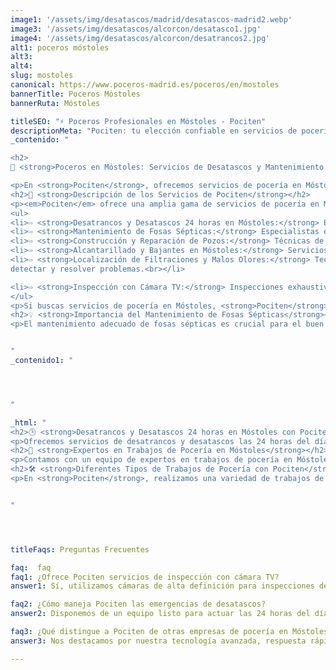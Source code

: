 ```yaml
---
image1: '/assets/img/desatascos/madrid/desatascos-madrid2.webp'
image3: '/assets/img/desatascos/alcorcon/desatasco1.jpg'
image4: '/assets/img/desatascos/alcorcon/desatrancos2.jpg'
alt1: poceros móstoles
alt3:
alt4:
slug: mostoles
canonical: https://www.poceros-madrid.es/poceros/en/mostoles
bannerTitle: Poceros Móstoles
bannerRuta: Móstoles

titleSEO: "⚡ Poceros Profesionales en Móstoles - Pociten"
descriptionMeta: "Pociten: tu elección confiable en servicios de pocería en Móstoles. Compromiso con la calidad y mejoramos tu presupuesto. Llámanos al 647 37 67 82 📱."
_contenido: "

<h2>
🚧 <strong>Poceros en Móstoles: Servicios de Desatascos y Mantenimiento de Fosas Sépticas con Pociten</strong></h2>

<p>En <strong>Pociten</strong>, ofrecemos servicios de pocería en Móstoles y alrededores, incluyendo desatrancos, desatascos 24 horas, y mantenimiento de fosas sépticas. Nuestros expertos son capaces de localizar filtraciones y malos olores, además de realizar inspecciones con cámara TV. Empleamos la mejor tecnología y herramientas para garantizar resultados óptimos en cada trabajo. Confía en nosotros para solucionar tus problemas de forma eficiente y profesional.</p>
<h2>🔧 <strong>Descripción de los Servicios de Pociten</strong></h2>
<p><em>Pociten</em> ofrece una amplia gama de servicios de pocería en Móstoles, destacándose por soluciones eficientes y de calidad en desatascos y mantenimiento de sistemas de alcantarillado.</p>
<ul>
<li>⇨ <strong>Desatrancos y Desatascos 24 horas en Móstoles:</strong> Equipo disponible todo el día para emergencias.<br></li>
<li>⇨ <strong>Mantenimiento de Fosas Sépticas:</strong> Especialistas en mantenimiento preventivo y correctivo.<br></li>
<li>⇨ <strong>Construcción y Reparación de Pozos:</strong> Técnicas de alta calidad para pozos duraderos.<br></li>
<li>⇨ <strong>Alcantarillado y Bajantes en Móstoles:</strong> Servicios de limpieza, reparación y mantenimiento.<br></li>
<li>⇨ <strong>Localización de Filtraciones y Malos Olores:</strong> Tecnología avanzada para
detectar y resolver problemas.<br></li>

<li>⇨ <strong>Inspección con Cámara TV:</strong> Inspecciones exhaustivas para identificar y solucionar problemas rápidamente.<br></li>
</ul>
<p>Si buscas servicios de pocería en Móstoles, <strong>Pociten</strong> es tu solución confiable y duradera.</p>
<h2>💡 <strong>Importancia del Mantenimiento de Fosas Sépticas</strong></h2>
<p>El mantenimiento adecuado de fosas sépticas es crucial para el buen funcionamiento del sistema de alcantarillado y para evitar problemas a largo plazo. En <strong>Pociten</strong>, realizamos extracciones de residuos y limpieza para asegurar un funcionamiento óptimo y prolongar la vida útil de las fosas sépticas.</p>


"
_contenido1: "




"

_html: "
<h2>🕒 <strong>Desatrancos y Desatascos 24 horas en Móstoles con Pociten</strong></h2>
<p>Ofrecemos servicios de desatrancos y desatascos las 24 horas del día en Móstoles, respondiendo rápidamente a cualquier emergencia.</p>
<h2>👷 <strong>Expertos en Trabajos de Pocería en Móstoles</strong></h2>
<p>Contamos con un equipo de expertos en trabajos de pocería en Móstoles, asegurando soluciones eficientes y de calidad para todo tipo de problemas relacionados con tuberías y fosas sépticas.</p>
<h2>🛠️ <strong>Diferentes Tipos de Trabajos de Pocería con Pociten</strong></h2>
<p>En <strong>Pociten</strong>, realizamos una variedad de trabajos de pocería, desde desatascos hasta la construcción y reparación de pozos, utilizando tecnología de vanguardia para garantizar la eficiencia y durabilidad.</p>


"




titleFaqs: Preguntas Frecuentes

faq:  faq
faq1: ¿Ofrece Pociten servicios de inspección con cámara TV?
answer1: Sí, utilizamos cámaras de alta definición para inspecciones detalladas y precisas.

faq2: ¿Cómo maneja Pociten las emergencias de desatascos?
answer2: Disponemos de un equipo listo para actuar las 24 horas del día, ofreciendo soluciones rápidas y efectivas.

faq3: ¿Qué distingue a Pociten de otras empresas de pocería en Móstoles?
answer3: Nos destacamos por nuestra tecnología avanzada, respuesta rápida a emergencias y servicios personalizados

---
```

